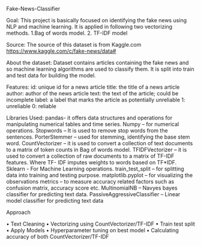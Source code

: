 Fake-News-Classifier

Goal:
This project is basically focused on identifying the fake news using NLP and machine learning.
It is applied in following two vectorizing methods.
1.Bag of words model.
2. TF-IDF model

Source:
The source of this dataset is from Kaggle.com
https://www.kaggle.com/c/fake-news/data#

About the dataset:
Dataset contains articles containing the fake news and so machine learning algorithms are used to classify them.
It is split into train and test data for building the model.

Features:
id: unique id for a news article
title: the title of a news article
author: author of the news article
text: the text of the article; could be incomplete
label: a label that marks the article as potentially unreliable
1: unreliable
0: reliable

Libraries Used:
pandas- it offers data structures and operations for manipulating numerical tables and time series.
Numpy – for numerical operations.
Stopwords – It is used to remove stop words from the sentences.
PorterStemmer – used for stemming, identifying the base stem word.
CountVectorizer – it is used to convert a collection of text documents to a matrix of token counts in Bag of words model.
TFIDFVectorizer – it is used to convert a collection of raw documents to a matrix of TF-IDF features. Where TF- IDF imputes weights to words based on TF*IDF.
Sklearn - For Machine Learning operations.
train_test_split – for splitting data into training and testing purpose.
matplotlib.pyplot – for visualizing the observations
metrics – to measure accuracy related factors such as confusion matrix, accuracy score etc.
MultinomialNB – Navyes bayes classifier for predicting text data.
PassiveAggressiveClassifier – Linear model classifier for predicting text data


Approach

•	Text Cleaning
•	Vectorizing using CountVectorizer/TF-IDF
•	Train test split
•	Apply Models
•	Hyperparameter tuning on best model
•	Calculating accuracy of both CountVectorizer/TF-IDF
